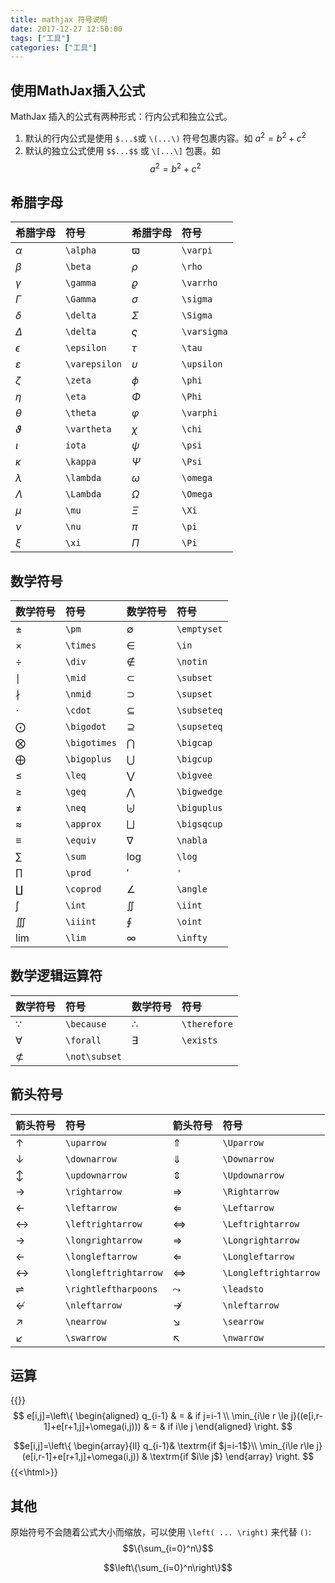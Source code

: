 ```yaml
---
title: mathjax 符号说明
date: 2017-12-27 12:50:00
tags: ["工具"]
categories: ["工具"]
---
```


## 使用MathJax插入公式
MathJax 插入的公式有两种形式：行内公式和独立公式。
1. 默认的行内公式是使用 `$...$`或 `\(...\)` 符号包裹内容。如 $a^2=b^2+c^2$
2. 默认的独立公式使用 `$$...$$` 或 `\[...\]` 包裹。如 
    $$a^2=b^2+c^2$$

## 希腊字母

希腊字母  | 符号      | 希腊字母    | 符号  
:--------|:----------|:----------|:--------
$\alpha$ | `\alpha`  | $\varpi$   | `\varpi`
$\beta$  | `\beta`   | $\rho$     | `\rho`
$\gamma$ | `\gamma`  | $\varrho$  | `\varrho`
$\Gamma$ | `\Gamma`  | $\sigma$   | `\sigma`
$\delta$ | `\delta`  | $\Sigma$   | `\Sigma`
$\Delta$ | `\delta`  | $\varsigma$| `\varsigma`
$\epsilon$ | `\epsilon` | $\tau$  | `\tau`
$\varepsilon$ | `\varepsilon` | $\upsilon$ | `\upsilon`
$\zeta$  | `\zeta`   | $\phi$ | `\phi`
$\eta$   | `\eta`    | $\Phi$ | `\Phi`
$\theta$ | `\theta`  | $\varphi$ | `\varphi`
$\vartheta$ | `\vartheta` | $\chi$ | `\chi`
$\iota$  | `iota`    | $\psi$ | `\psi`
$\kappa$ | `\kappa`  | $\Psi$ | `\Psi`
$\lambda$ | `\lambda` | $\omega$ | `\omega`
$\Lambda$ | `\Lambda` | $\Omega$ | `\Omega`
$\mu$     | `\mu` |$\Xi$     | `\Xi`
$\nu$     | `\nu` | $\pi$     | `\pi`
$\xi$     | `\xi` | $\Pi$     | `\Pi`

## 数学符号

数学符号  | 符号      |  数学符号    | 符号
:--------|:----------|:------------|:--------
$\pm$    | `\pm`     | $\emptyset$ | `\emptyset`
$\times$ | `\times`  | $\in$       | `\in`
$\div$   | `\div`    | $\notin$    | `\notin`
$\mid$   | `\mid`    | $\subset$   | `\subset`
$\nmid$  | `\nmid`   | $\supset$   | `\supset`
$\cdot$  | `\cdot`   | $\subseteq$ | `\subseteq`
$\bigodot$| `\bigodot`| $\supseteq$ | `\supseteq`
$\bigotimes$|`\bigotimes`| $\bigcap$ | `\bigcap`
$\bigoplus$| `\bigoplus`| $\bigcup$ | `\bigcup`
$\leq$   | `\leq`    | $\bigvee$     | `\bigvee`
$\geq$   | `\geq`    | $\bigwedge$   | `\bigwedge`
$\neq$   | `\neq`    | $\biguplus$ | `\biguplus`
$\approx$| `\approx` | $\bigsqcup$ | `\bigsqcup`
$\equiv$ | `\equiv`  | $\nabla$  | `\nabla`
$\sum$   | `\sum`    | $\log$    | `\log`
$\prod$  | `\prod`   | $'$       | `'`
$\coprod$| `\coprod` | $\angle$  | `\angle`
$\int$   | `\int`    | $\iint$   | `\iint`
$\iiint$ | `\iiint`  | $\oint$   | `\oint`
$\lim$   | `\lim`    | $\infty$  | `\infty`

## 数学逻辑运算符

数学符号    |   符号     | 数学符号 | 符号
:----------|:-----------|:--------|:---------
$\because$ | `\because` | $\therefore$ | `\therefore`
$\forall$  | `\forall`  | $\exists$ | `\exists`
$\not\subset$ | `\not\subset`

## 箭头符号

箭头符号    | 符号         | 箭头符号    | 符号
:-----------|:------------|:-----------|:------------
$\uparrow$  | `\uparrow`  | $\Uparrow$  | `\Uparrow` 
$\downarrow$ | `\downarrow`| $\Downarrow$ | `\Downarrow`
$\updownarrow$ | `\updownarrow` | $\Updownarrow$ | `\Updownarrow`
$\rightarrow$ | `\rightarrow` | $\Rightarrow$   | `\Rightarrow`
$\leftarrow$ | `\leftarrow`  | $\Leftarrow$   | `\Leftarrow`
$\leftrightarrow$ | `\leftrightarrow` | $\Leftrightarrow$ | `\Leftrightarrow`
$\longrightarrow$ | `\longrightarrow` | $\Longrightarrow$ | `\Longrightarrow`
$\longleftarrow$ | `\longleftarrow` | $\Longleftarrow$  | `\Longleftarrow`
$\longleftrightarrow$ | `\longleftrightarrow` | $\Longleftrightarrow$ | `\Longleftrightarrow`
$\rightleftharpoons$ | `\rightleftharpoons`  | $\leadsto$  | `\leadsto`
$\nleftarrow$  | `\nleftarrow`   | $\nrightarrow$ | `\nleftarrow`
$\nearrow$ | `\nearrow` |  $\searrow$  | `\searrow`
$\swarrow$ | `\swarrow` | $\nwarrow$   | `\nwarrow`

## 运算
{{<html>}}
$$ e[i,j]=\left\{ \begin{aligned}
q_{i-1} & = & if j=i-1 \\
\min_{i\le r \le j}((e[i,r-1]+e[r+1,j]+\omega(i,j))) & = & if i\le j 
\end{aligned}
\right.
$$

$$e[i,j]=\left\{ \begin{array}{ll}
q_{i-1}& \textrm{if $j=i-1$}\\
\min_{i\le r\le j}(e[i,r-1]+e[r+1,j]+\omega(i,j)) & \textrm{if $i\le j$}
\end{array} \right.
$$
{{<\html>}}


## 其他
原始符号不会随着公式大小而缩放，可以使用 `\left( ... \right)` 来代替 `()`:
$$\{\sum_{i=0}^n\}$$

$$\left\{\sum_{i=0}^n\right\}$$